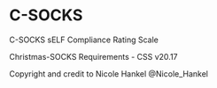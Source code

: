 # C-SOCKS
C-SOCKS sELF Compliance Rating Scale

Christmas-SOCKS Requirements - CSS v20.17

Copyright and credit to Nicole Hankel @Nicole_Hankel
